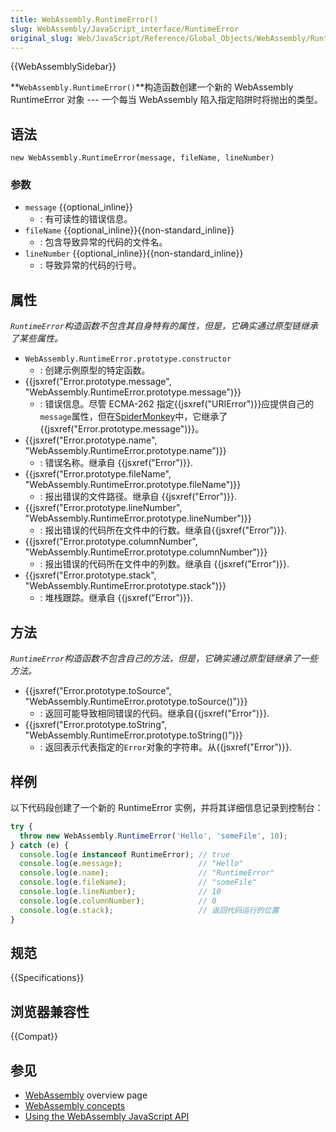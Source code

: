 ```yaml
---
title: WebAssembly.RuntimeError()
slug: WebAssembly/JavaScript_interface/RuntimeError
original_slug: Web/JavaScript/Reference/Global_Objects/WebAssembly/RuntimeError
---
```


{{WebAssemblySidebar}}

**`WebAssembly.RuntimeError()`**构造函数创建一个新的 WebAssembly RuntimeError 对象 --- 一个每当 WebAssembly 陷入指定陷阱时将抛出的类型。

## 语法

```plain
new WebAssembly.RuntimeError(message, fileName, lineNumber)
```

### 参数

- `message` {{optional_inline}}
  - : 有可读性的错误信息。
- `fileName` {{optional_inline}}{{non-standard_inline}}
  - : 包含导致异常的代码的文件名。
- `lineNumber` {{optional_inline}}{{non-standard_inline}}
  - : 导致异常的代码的行号。

## 属性

_`RuntimeError`构造函数不包含其自身特有的属性，但是，它确实通过原型链继承了某些属性。_

- `WebAssembly.RuntimeError.prototype.constructor`
  - : 创建示例原型的特定函数。
- {{jsxref("Error.prototype.message", "WebAssembly.RuntimeError.prototype.message")}}
  - : 错误信息。尽管 ECMA-262 指定{{jsxref("URIError")}}应提供自己的`message`属性，但在[SpiderMonkey](/zh-CN/docs/Mozilla/Projects/SpiderMonkey)中，它继承了{{jsxref("Error.prototype.message")}}。
- {{jsxref("Error.prototype.name", "WebAssembly.RuntimeError.prototype.name")}}
  - : 错误名称。继承自 {{jsxref("Error")}}.
- {{jsxref("Error.prototype.fileName", "WebAssembly.RuntimeError.prototype.fileName")}}
  - : 报出错误的文件路径。继承自 {{jsxref("Error")}}.
- {{jsxref("Error.prototype.lineNumber", "WebAssembly.RuntimeError.prototype.lineNumber")}}
  - : 报出错误的代码所在文件中的行数。继承自{{jsxref("Error")}}.
- {{jsxref("Error.prototype.columnNumber", "WebAssembly.RuntimeError.prototype.columnNumber")}}
  - : 报出错误的代码所在文件中的列数。继承自 {{jsxref("Error")}}.
- {{jsxref("Error.prototype.stack", "WebAssembly.RuntimeError.prototype.stack")}}
  - : 堆栈跟踪。继承自 {{jsxref("Error")}}.

## 方法

_`RuntimeError`构造函数不包含自己的方法，但是，它确实通过原型链继承了一些方法。_

- {{jsxref("Error.prototype.toSource", "WebAssembly.RuntimeError.prototype.toSource()")}}
  - : 返回可能导致相同错误的代码。继承自{{jsxref("Error")}}.
- {{jsxref("Error.prototype.toString", "WebAssembly.RuntimeError.prototype.toString()")}}
  - : 返回表示代表指定的`Error`对象的字符串。从{{jsxref("Error")}}.

## 样例

以下代码段创建了一个新的 RuntimeError 实例，并将其详细信息记录到控制台：

```js
try {
  throw new WebAssembly.RuntimeError('Hello', 'someFile', 10);
} catch (e) {
  console.log(e instanceof RuntimeError); // true
  console.log(e.message);                 // "Hello"
  console.log(e.name);                    // "RuntimeError"
  console.log(e.fileName);                // "someFile"
  console.log(e.lineNumber);              // 10
  console.log(e.columnNumber);            // 0
  console.log(e.stack);                   // 返回代码运行的位置
}
```

## 规范

{{Specifications}}

## 浏览器兼容性

{{Compat}}

## 参见

- [WebAssembly](/zh-CN/docs/WebAssembly) overview page
- [WebAssembly concepts](/zh-CN/docs/WebAssembly/Concepts)
- [Using the WebAssembly JavaScript API](/zh-CN/docs/WebAssembly/Using_the_JavaScript_API)
